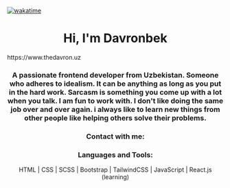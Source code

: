 [![wakatime](https://wakatime.com/badge/user/83f15fbe-84c2-49c2-ab88-3806c43296d9.svg)](https://wakatime.com/@83f15fbe-84c2-49c2-ab88-3806c43296d9)




<h1 align="center">Hi, I'm Davronbek</h1>
https://www.thedavron.uz  
<h3 align="center">A passionate frontend developer from Uzbekistan. Someone who adheres to idealism. It can be anything as long as you put in the hard work. Sarcasm is something you come up with a lot when you talk. I am fun to work with. I don't like doing the same job over and over again. i always like to learn new things from other people like helping others solve their problems.</h3>



<h3 align="center">Contact with me:</h3>
<p align="center">
<!-- <a href="https://linkedin.com/in/elbekgiyozov" target="_blank">linkedIn</a> | 
<a href="https://fb.com/elbekgiyozov" target="_blank">facebook</a> | 
<a href="https://instagram.com/elbekgiyozov" target="_blank">instagram</a> |
<a href="https://www.youtube.com/c/elbekgiyozov" target="_blank">you tube</a> |
<a href="https://t.me/atom_017" target="_blank">telegram</a> | 
<a href="https://t.me/atom_webdev" target="_blank">telegram channel</a> -->

</p>

<h3 align="center">Languages and Tools:</h3>
<p align="center"> HTML | CSS | SCSS | Bootstrap | TailwindCSS | JavaScript | React.js (learning) </p>

